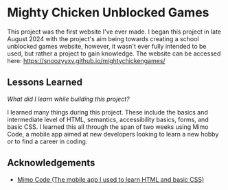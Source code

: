 # Mighty Chicken Unblocked Games

This project was the first website I've ever made. I began this project in late August 2024 with the project's aim being towards creating a school unblocked games website, however, it wasn't ever fully intended to be used, but rather a project to gain knowledge. The website can be accessed here: https://snoozyyxv.github.io/mightychickengames/
## Lessons Learned

_What did I learn while building this project?_

I learned many things during this project. These include the basics and intermediate level of HTML, semantics, accessibility basics, forms, and basic CSS. I learned this all through the span of two weeks using Mimo Code, a mobile app aimed at new developers looking to learn a new hobby or to find a career in coding.
## Acknowledgements

 - [Mimo Code (The mobile app I used to learn HTML and basic CSS)](https://www.mimo.org)
